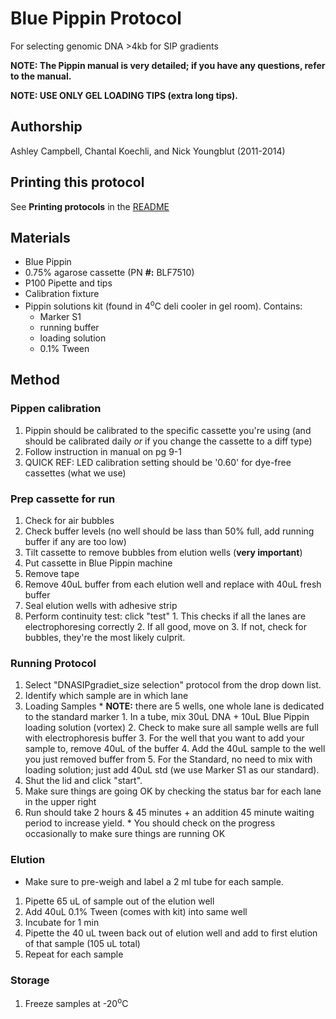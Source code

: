 Blue Pippin Protocol
====================

For selecting genomic DNA >4kb for SIP gradients

**NOTE: The Pippin manual is very detailed; if you have any questions, refer to the manual.**

**NOTE: USE ONLY GEL LOADING TIPS (extra long tips).**


## Authorship

Ashley Campbell, Chantal Koechli, and Nick Youngblut (2011-2014)


## Printing this protocol

See **Printing protocols** in the [README](../README.md#printing-protocols-conversion-of-protocols-to-pdf)

## Materials

* Blue Pippin
* 0.75% agarose cassette (PN **#:** BLF7510)
* P100 Pipette and tips
* Calibration fixture
* Pippin solutions kit (found in 4<sup>o</sup>C deli cooler in gel room). Contains:
    * Marker S1
    * running buffer
    * loading solution
    * 0.1% Tween

## Method

### Pippen calibration

  1. Pippin should be calibrated to the specific cassette you're using (and should be calibrated daily _or_ if you change the cassette to a diff type)
  1. Follow instruction in manual on pg 9-1
  2. QUICK REF: LED calibration setting should be '0.60' for dye-free cassettes (what we use)

### Prep cassette for run

  1. Check for air bubbles
  2. Check buffer levels (no well should be lass than 50% full, add running buffer if any are too low)
  3. Tilt cassette to remove bubbles from elution wells (__very important__)
  4. Put cassette in Blue Pippin machine
  5. Remove tape
  6. Remove 40uL buffer from each elution well and replace with 40uL fresh buffer
  7. Seal elution wells with adhesive strip
  8. Perform continuity test: click "test"
    1. This checks if all the lanes are electrophoresing correctly
    2. If all good, move on
    3. If not, check for bubbles, they're the most likely culprit.

### Running Protocol

  1. Select "DNASIPgradiet\_size selection" protocol from the drop down list.
  2. Identify which sample are in which lane
  3. Loading Samples
    * __NOTE:__ there are 5 wells, one whole lane is dedicated to the standard marker
    1. In a tube, mix 30uL DNA + 10uL Blue Pippin loading solution (vortex)
    2. Check to make sure all sample wells are full with electrophoresis buffer
    3. For the well that you want to add your sample to, remove 40uL of the buffer
    4. Add the 40uL sample to the well you just removed buffer from
    5. For the Standard, no need to mix with loading solution; just add 40uL std (we use Marker S1 as our standard).
  1. Shut the lid and click "start".
  2. Make sure things are going OK by checking the status bar for each lane in the upper right
  3. Run should take 2 hours & 45 minutes + an addition 45 minute waiting period to increase yield.
    * You should check on the progress occasionally to make sure things are running OK

### Elution
  * Make sure to pre-weigh and label a 2 ml tube for each sample.
  1. Pipette 65 uL of sample out of the elution well
  2. Add 40uL 0.1\% Tween (comes with kit) into same well
  3. Incubate for 1 min
  4. Pipette the 40 uL tween back out of elution well and add to first elution of that sample (105 uL total)
  5. Repeat for each sample

### Storage

   1. Freeze samples at -20<sup>o</sup>C
